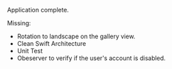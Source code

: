 Application complete.

Missing:
  - Rotation to landscape on the gallery view.
  - Clean Swift Architecture
  - Unit Test
  - Obeserver to verify if the user's account is disabled.
